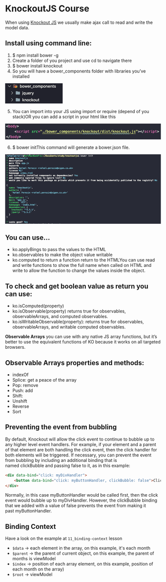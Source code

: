 # KnockoutJS Course

When using [Knockout JS](https://knockoutjs.com/documentation/introduction.html) we usually make ajax call to read and write the model data.

## Install using command line:
1. $ npm install bower -g
2. Create a folder of you project and use cd to navigate there
3. $ bower install knockout
4. So you will have a bower_components folder with libraries you’ve installed

  ![Bower Components Folder Structure](images/bower-components-folder-strcuture.png)

5. You can import into your JS using import or require (depend of you stack)OR you can add a script in your html like this

  ![Adding knockout script to HTML](images/adding-knockoutjs-script-to-html.png)

6. $ bower initThis command will generate a bower.json file.

  ![Generating bower.json file](images/generating-bower-json.png)

## You can use…
- ko.applyBings to pass the values to the HTML
- ko.observables to make the object value writable
- ko.computed to return a function return to the HTMLYou can use read and write functions to show the full name when called on HTML and write to allow the function to change the values inside the object.

## To check and get boolean value as return you can use:
- ko.isComputed(property)
- ko.isObservable(property) returns true for observables, observableArrays, and computed observables.
- ko.isWritableObservable(property): returns true for observables, observableArrays, and writable computed observables.

**Observable Arrays** you can use with any native JS array functions, but it’s better to use the equivalent functions of KO because it works on all targeted browsers.

## Observable Arrays properties and methods:
- indexOf
- Splice: get a peace of the array
- Pop: remove
- Push: add
- Shift: 
- Unshift
- Reverse
- Sort

## Preventing the event from bubbling
By default, Knockout will allow the click event to continue to bubble up to any higher level event handlers. For example, if your element and a parent of that element are both handling the click event, then the click handler for both elements will be triggered. If necessary, you can prevent the event from bubbling by including an additional binding that is named clickBubble and passing false to it, as in this example:

```html
<div data-bind="click: myDivHandler">
    <button data-bind="click: myButtonHandler, clickBubble: false">Click me</button>
</div>
```

Normally, in this case myButtonHandler would be called first, then the click event would bubble up to myDivHandler. However, the clickBubble binding that we added with a value of false prevents the event from making it past myButtonHandler.

## Binding Context
Have a look on the example at `11_binding-context` lesson
- `$data` -> each element in the array, on this example, it's each month
- `$parent` -> the parent of current object, on this example, the parent of months is viewModel
- `$index` -> position of each array element, on this example, position of each month on the array)
- `$root` -> viewModel
